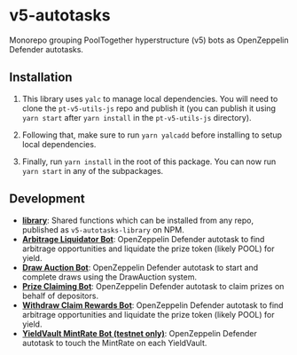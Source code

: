 # v5-autotasks

Monorepo grouping PoolTogether hyperstructure (v5) bots as OpenZeppelin Defender autotasks.

## Installation

1. This library uses `yalc` to manage local dependencies. You will need to clone the `pt-v5-utils-js` repo and publish it (you can publish it using `yarn start` after `yarn install` in the `pt-v5-utils-js` directory).

2. Following that, make sure to run `yarn yalcadd` before installing to setup local dependencies.

3. Finally, run `yarn install` in the root of this package. You can now run `yarn start` in any of the subpackages.

## Development

- **[library](./packages/library)**: Shared functions which can be installed from any repo, published as `v5-autotasks-library` on NPM.
- **[Arbitrage Liquidator Bot](./packages/arb-liquidator)**: OpenZeppelin Defender autotask to find arbitrage opportunities and liquidate the prize token (likely POOL) for yield.
- **[Draw Auction Bot](./packages/draw-auction)**: OpenZeppelin Defender autotask to start and complete draws using the DrawAuction system.
- **[Prize Claiming Bot](./packages/prize-claimer)**: OpenZeppelin Defender autotask to claim prizes on behalf of depositors.
- **[Withdraw Claim Rewards Bot](./packages/withdraw-claim-rewards)**: OpenZeppelin Defender autotask to find arbitrage opportunities and liquidate the prize token (likely POOL) for yield.
- **[YieldVault MintRate Bot (testnet only)](./packages/yieldvault-mintrate)**: OpenZeppelin Defender autotask to touch the MintRate on each YieldVault.
